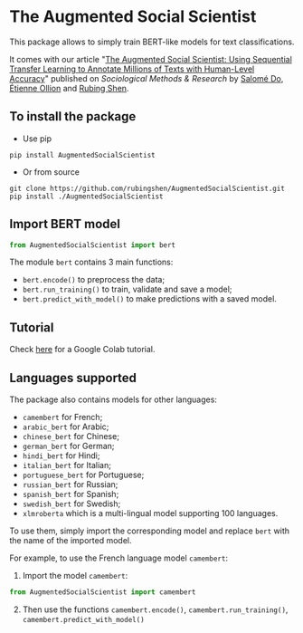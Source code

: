 # The Augmented Social Scientist


This package allows to simply train BERT-like models for text classifications. 

It comes with our article "[The Augmented Social Scientist: Using Sequential Transfer Learning to Annotate Millions of Texts with Human-Level Accuracy](https://journals.sagepub.com/doi/abs/10.1177/00491241221134526)" published on *Sociological Methods & Research* by [Salomé Do](https://sally14.github.io), [Étienne Ollion](https://ollion.cnrs.fr/english/) and [Rubing Shen](https://rubingshen.github.io). 



## To install the package

- Use pip
```
pip install AugmentedSocialScientist
```

- Or from source
```
git clone https://github.com/rubingshen/AugmentedSocialScientist.git  
pip install ./AugmentedSocialScientist
```

## Import BERT model
```python
from AugmentedSocialScientist import bert
```

The module `bert` contains 3 main functions:
- `bert.encode()` to preprocess the data;
- `bert.run_training()` to train, validate and save a model;
- `bert.predict_with_model()`  to make predictions with a saved model.

## Tutorial
Check [here](https://colab.research.google.com/drive/132_oDik-SOWve31tZ8D1VOx1Sj_Cyzn7?usp=sharing) for a Google Colab tutorial.

## Languages supported

The package also contains models for other languages:
- `camembert` for French;
- `arabic_bert` for Arabic;
- `chinese_bert` for Chinese;
- `german_bert` for German;
- `hindi_bert` for Hindi;
- `italian_bert` for Italian;
- `portuguese_bert` for Portuguese;
- `russian_bert` for Russian;
- `spanish_bert` for Spanish;
- `swedish_bert` for Swedish;
- `xlmroberta` which is a multi-lingual model supporting 100 languages.


To use them, simply import the corresponding model and replace `bert` with the name of the imported model.

For example, to use the French language model `camembert`:
 1. Import the model `camembert`:
```python
from AugmentedSocialScientist import camembert
```
 2. Then use the functions `camembert.encode()`, `camembert.run_training()`, `camembert.predict_with_model()`


